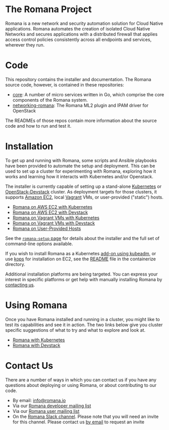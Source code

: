 # The Romana Project

Romana is a new network and security automation solution for Cloud Native applications. Romana automates the creation of isolated Cloud Native Networks and secures applications with a distributed firewall that applies access control policies consistently across all endpoints and services, wherever they run.

# Code

This repository contains the installer and documentation.
The Romana source code, however, is contained in these repositories:

* [core](https://github.com/romana/core ): A number of micro services written in Go, which comprise the core components of the Romana system.
* [networking-romana](https://github.com/romana/networking-romana): The Romana ML2 plugin and IPAM driver for OpenStack

The READMEs of those repos contain more information about the source code and how to run and test it.

#  Installation

To get up and running with Romana, some scripts and Ansible playbooks have been provided to automate the setup and deployment.
This can be used to set up a cluster for experimenting with Romana, exploring how it works and learning how it interacts with Kubernetes and/or Openstack.

The installer is currently capable of setting up a stand-alone [Kubernetes](http://kubernetes.io) or [OpenStack-Devstack](http://docs.openstack.org/developer/devstack/) cluster. 
As deployment targets for those clusters, it supports [Amazon EC2](https://aws.amazon.com/ec2/), local [Vagrant](https://www.vagrantup.com/) VMs, or user-provided ("static") hosts.

* [Romana on AWS EC2 with Kubernetes](aws_kubernetes.md)
* [Romana on AWS EC2 with Devstack](aws_devstack.md)
* [Romana on Vagrant VMs with Kubernetes](vagrant_kubernetes.md)
* [Romana on Vagrant VMs with Devstack](vagrant_devstack.md)
* [Romana on User-Provided Hosts](static_hosts.md)

See the [`romana-setup` page](romana_setup.md) for details about the installer and the full set of command-line options available.

If you wish to install Romana as a Kubernetes [add-on using kubeadm](http://kubernetes.io/docs/getting-started-guides/kubeadm/), or use [kops](http://kubernetes.io/docs/getting-started-guides/kops/) for installation on EC2, see the [README](containerize) file in the containerize directory.

Additional installation platforms are being targeted.
You can express your interest in specific platforms or get help with manually installing Romana by [contacting us](#contact-us).

# Using Romana

Once you have Romana installed and running in a cluster, you might like to test its capabilities and see it in action.
The two links below give you cluster specific suggestions of what to try and what to explore and look at.

* [Romana with Kubernetes](kubernetes_romana.md)
* [Romana with Devstack](devstack_romana.md)

# Contact Us

There are a number of ways in which you can contact us if you have any questions about deploying or using Romana,
or about contributing to our code.

* By email: [info@romana.io](mailto:info@romana.io)
* Via our [Romana developer mailing list](https://groups.google.com/forum/?hl=en#!forum/romana-dev)
* Via our [Romana user mailing list](https://groups.google.com/forum/?hl=en#!forum/romana-user)
* On the [Romana Slack channel](https://romana.slack.com/). Please note that you will need an invite for this channel. Please contact us [by email](mailto:info@romana.io) to request an invite


